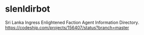 # slenldirbot
Sri Lanka Ingress Enlightened Faction Agent Information Directory.
https://codeship.com/projects/156407/status?branch=master
